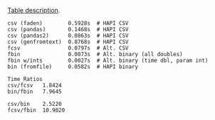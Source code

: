 [Table description](https://github.com/hapi-server/matlab-client/blob/master/format_compare.md).

```
csv (faden)        0.5928s	# HAPI CSV
csv (pandas)       0.1468s	# HAPI CSV
csv (pandas2)      0.0863s	# HAPI CSV
csv (genfromtext)  0.8768s	# HAPI CSV
fcsv               0.0797s	# Alt. CSV
fbin               0.0073s	# Alt. binary (all doubles)
fbin w/ints        0.0027s	# Alt. binary (time dbl, param int)
bin (fromfile)     0.0582s	# HAPI binary

Time Ratios
csv/fcsv   1.8424
bin/fbin   7.9645

csv/bin    2.5220
fcsv/fbin  10.9020
```
